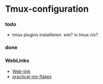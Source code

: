 # Tmux-configuration

### todo
- tmux plugins installieren. wie? in tmux.nix?

### done

### WebLinks
- [Web-link](https://github.com/ScottLaMott/tmux-flake.git)
- [practical-nix-flakes](https://serokell.io/blog/practical-nix-flakes)

